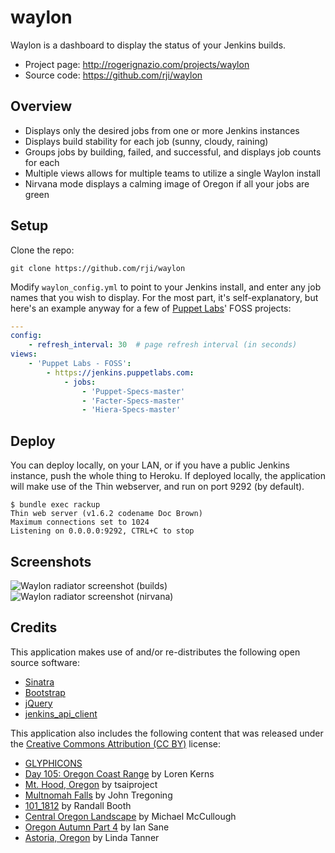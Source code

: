 # waylon
Waylon is a dashboard to display the status of your Jenkins builds.

  * Project page: http://rogerignazio.com/projects/waylon
  * Source code: https://github.com/rji/waylon

## Overview
  * Displays only the desired jobs from one or more Jenkins instances
  * Displays build stability for each job (sunny, cloudy, raining)
  * Groups jobs by building, failed, and successful, and displays job counts for each
  * Multiple views allows for multiple teams to utilize a single Waylon install
  * Nirvana mode displays a calming image of Oregon if all your jobs are green

## Setup
Clone the repo:

```
git clone https://github.com/rji/waylon
```

Modify `waylon_config.yml` to point to your Jenkins install, and enter any
job names that you wish to display. For the most part, it's self-explanatory,
but here's an example anyway for a few of [Puppet Labs](http://www.puppetlabs.com)'
FOSS projects:

```yaml
---
config:
    - refresh_interval: 30  # page refresh interval (in seconds)
views:
    - 'Puppet Labs - FOSS':
        - https://jenkins.puppetlabs.com:
            - jobs:
                - 'Puppet-Specs-master'
                - 'Facter-Specs-master'
                - 'Hiera-Specs-master'
```

## Deploy
You can deploy locally, on your LAN, or if you have a public Jenkins instance,
push the whole thing to Heroku. If deployed locally, the application will make
use of the Thin webserver, and run on port 9292 (by default).

```
$ bundle exec rackup
Thin web server (v1.6.2 codename Doc Brown)
Maximum connections set to 1024
Listening on 0.0.0.0:9292, CTRL+C to stop
```

## Screenshots
![Waylon radiator screenshot (builds)](http://rogerignazio.com/projects/waylon/waylon-screenshot-builds.png)
![Waylon radiator screenshot (nirvana)](http://rogerignazio.com/projects/waylon/waylon-screenshot-nirvana.png)

## Credits
This application makes use of and/or re-distributes the following open source
software:
  * [Sinatra](http://www.sinatrarb.com)
  * [Bootstrap](http://getbootstrap.com)
  * [jQuery](http://jquery.com)
  * [jenkins_api_client](https://github.com/arangamani/jenkins_api_client)

This application also includes the following content that was released under the
[Creative Commons Attribution (CC BY)](http://creativecommons.org/licenses/)
license:
  * [GLYPHICONS](http://glyphicons.com/)
  * [Day 105: Oregon Coast Range](https://www.flickr.com/photos/lorenkerns/8651732785) by Loren Kerns
  * [Mt. Hood, Oregon](https://www.flickr.com/photos/tsaiproject/9943809254) by tsaiproject
  * [Multnomah Falls](https://www.flickr.com/photos/johnniewalker/12660211844) by John Tregoning
  * [101_1812](https://www.flickr.com/photos/randall-booth/9060319329) by Randall Booth
  * [Central Oregon Landscape](https://www.flickr.com/photos/ex_magician/3196286183) by Michael McCullough
  * [Oregon Autumn Part 4](https://www.flickr.com/photos/31246066@N04/4030400633) by Ian Sane
  * [Astoria, Oregon](https://www.flickr.com/photos/goingslo/11522920406) by Linda Tanner


